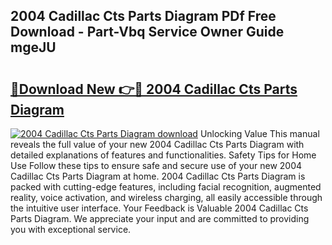 ## 2004 Cadillac Cts Parts Diagram PDf Free Download - Part-Vbq Service Owner Guide mgeJU

# <h2><a href="http://dfnvwgd.blite.top/?on=2004+Cadillac+Cts+Parts+Diagram">🔗Download New 👉🔴 2004 Cadillac Cts Parts Diagram</a></h2>

[![2004 Cadillac Cts Parts Diagram download](https://i.imgur.com/lujVjoI.png)](http://dfnvwgd.blite.top/?on=2004+Cadillac+Cts+Parts+Diagram)
Unlocking Value This manual reveals the full value of your new 2004 Cadillac Cts Parts Diagram with detailed explanations of features and functionalities. Safety Tips for Home Use Follow these tips to ensure safe and secure use of your new 2004 Cadillac Cts Parts Diagram at home. 2004 Cadillac Cts Parts Diagram is packed with cutting-edge features, including facial recognition, augmented reality, voice activation, and wireless charging, all easily accessible through the intuitive user interface. Your Feedback is Valuable 2004 Cadillac Cts Parts Diagram. We appreciate your input and are committed to providing you with exceptional service.
